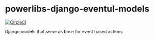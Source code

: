 # powerlibs-django-eventul-models

[![CircleCI](https://circleci.com/gh/DroneMapp/powerlibs-django-contrib-eventful/tree/master.svg?style=svg)](https://circleci.com/gh/DroneMapp/powerlibs-django-contrib-eventful/tree/master)

Django models that serve as base for event based actions
